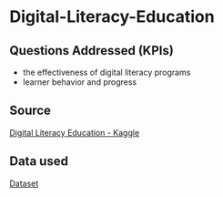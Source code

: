 # Digital-Literacy-Education
## Questions Addressed (KPIs)
- the effectiveness of digital literacy programs
- learner behavior and progress
## Source
<a href="https://www.kaggle.com/datasets/ziya07/digital-literacy-education-dataset">Digital Literacy Education - Kaggle<a/>
## Data used
<a href="https://github.com/frimyutama/Digital-Literacy-Education/blob/main/digital.xlsx">Dataset<a/>
